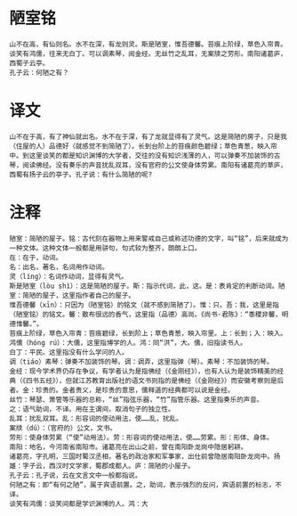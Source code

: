 # 陋室铭

    山不在高，有仙则名。水不在深，有龙则灵。斯是陋室，惟吾德馨。苔痕上阶绿，草色入帘青。谈笑有鸿儒，往来无白丁。可以调素琴，阅金经。无丝竹之乱耳，无案牍之劳形。南阳诸葛庐，西蜀子云亭。
    孔子云：何陋之有？

# 译文

    山不在于高，有了神仙就出名。水不在于深，有了龙就显得有了灵气。这是简陋的房子，只是我（住屋的人）品德好（就感觉不到简陋了）。长到台阶上的苔痕颜色碧绿；草色青葱，映入帘中。到这里谈笑的都是知识渊博的大学者，交往的没有知识浅薄的人，可以弹奏不加装饰的古琴，阅读佛经。没有奏乐的声音扰乱双耳，没有官府的公文使身体劳累。南阳有诸葛亮的草庐，西蜀有扬子云的亭子。孔子说：有什么简陋的呢?

# 注释

    陋室：简陋的屋子。铭：古代刻在器物上用来警戒自己或称述功德的文字，叫“铭”，后来就成为一种文体。这种文体一般都是用骈句，句式较为整齐，朗朗上口。
    在：在于，动词。
    名：出名，著名，名词用作动词。
    灵（líng）：名词作动词，显得有灵气。
    斯是陋室（lòu shì）：这是简陋的屋子。斯：指示代词，此，这。是：表肯定的判断动词。陋室：简陋的屋子，这里指作者自己的屋子。
    惟吾德馨（xīn）：只因为（陋室铭）的铭文（就不感到简陋了）。惟：只。吾：我，这里是指（陋室铭）的铭文。馨：散布很远的香气，这里指（品德）高尚。《尚书·君陈》：“黍稷非馨，明德惟馨。”。
    苔痕上阶绿，草色入帘青：苔痕碧绿，长到阶上；草色青葱，映入帘里。上：长到；入：映入。
    鸿儒（hóng rú）：大儒，这里指博学的人。鸿：同“洪”，大。儒，旧指读书人。
    白丁：平民。这里指没有什么学问的人。
    调（tiáo）素琴：弹奏不加装饰的琴。调：调弄，这里指弹（琴）。素琴：不加装饰的琴。
    金经：现今学术界仍存在争议，有学者认为是指佛经（《金刚经》），也有人认为是装饰精美的经典（《四书五经》），但就江苏教育出版社的语文书则指的是佛经（《金刚经》）而安徽考察则是后者。金：珍贵的。金者贵义，是珍贵的意思，儒释道的经典都可以说是金经。
    丝竹：琴瑟、箫管等乐器的总称，“丝”指弦乐器，“竹”指管乐器。这里指奏乐的声音。
    之：语气助词，不译。用在主谓间，取消句子的独立性。
    乱耳：扰乱双耳。乱：形容词的使动用法，使……乱，扰乱。
    案牍（dú）：（官府的）公文，文书。
    劳形：使身体劳累（“使”动用法）。劳：形容词的使动用法，使……劳累。形：形体、身体。
    南阳：地名，今河南省南阳市。诸葛亮在出山之前，曾在南阳卧龙岗中隐居躬耕。
    诸葛亮，字孔明，三国时蜀汉丞相，著名的政治家和军事家，出仕前曾隐居南阳卧龙岗中。扬雄：字子云，西汉时文学家，蜀郡成都人。庐：简陋的小屋子。
    孔子云：孔子说，云在文言文中一般都指说。
    何陋之有：即“有何之陋”，属于宾语前置。之，助词，表示强烈的反问，宾语前置的标志，不译。
    谈笑有鸿儒：谈笑间都是学识渊博的人。鸿：大